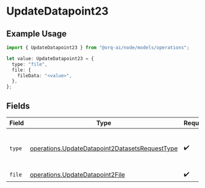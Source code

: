 # UpdateDatapoint23

## Example Usage

```typescript
import { UpdateDatapoint23 } from "@orq-ai/node/models/operations";

let value: UpdateDatapoint23 = {
  type: "file",
  file: {
    fileData: "<value>",
  },
};
```

## Fields

| Field                                                                                                            | Type                                                                                                             | Required                                                                                                         | Description                                                                                                      |
| ---------------------------------------------------------------------------------------------------------------- | ---------------------------------------------------------------------------------------------------------------- | ---------------------------------------------------------------------------------------------------------------- | ---------------------------------------------------------------------------------------------------------------- |
| `type`                                                                                                           | [operations.UpdateDatapoint2DatasetsRequestType](../../models/operations/updatedatapoint2datasetsrequesttype.md) | :heavy_check_mark:                                                                                               | The type of the content part. Always `file`.                                                                     |
| `file`                                                                                                           | [operations.UpdateDatapoint2File](../../models/operations/updatedatapoint2file.md)                               | :heavy_check_mark:                                                                                               | N/A                                                                                                              |